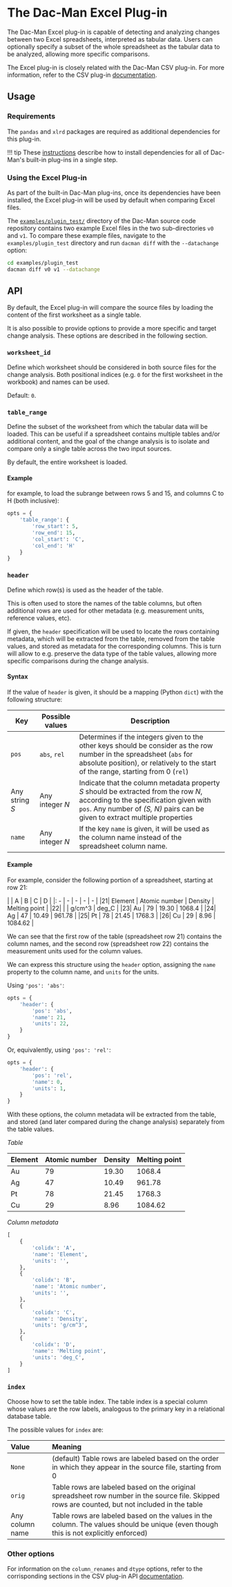 # The Dac-Man Excel Plug-in

The Dac-Man Excel plug-in is capable of detecting and analyzing changes between two Excel spreadsheets,
interpreted as tabular data.
Users can optionally specify a subset of the whole spreadsheet as the tabular data to be analyzed,
allowing more specific comparisons.

The Excel plug-in is closely related with the Dac-Man CSV plug-in.
For more information, refer to the CSV plug-in [documentation](../csv/).

## Usage

### Requirements

The `pandas` and `xlrd` packages are required as additional dependencies for this plug-in.

!!! tip
    These [instructions](../../install/dependencies) describe how to install dependencies for all of Dac-Man's built-in plug-ins in a single step.

### Using the Excel Plug-in

As part of the built-in Dac-Man plug-ins, once its dependencies have been installed,
the Excel plug-in will be used by default when comparing Excel files.

The [`examples/plugin_test/`](https://github.com/deduce-dev/dac-man/blob/master/examples/plugin_test/) directory of the Dac-Man source code repository
contains two example Excel files in the two sub-directories `v0` and `v1`.
To compare these example files, navigate to the `examples/plugin_test` directory
and run `dacman diff` with the `--datachange` option:

```sh
cd examples/plugin_test
dacman diff v0 v1 --datachange
```

## API

By default, the Excel plug-in will compare the source files by loading the content of the first worksheet as a single table.

It is also possible to provide options to provide a more specific and target change analysis.
These options are described in the following section.

### `worksheet_id`

Define which worksheet should be considered in both source files for the change analysis.
Both positional indices (e.g. `0` for the first worksheet in the workbook) and names can be used.

Default: `0`.

### `table_range`

Define the subset of the worksheet from which the tabular data will be loaded.
This can be useful if a spreadsheet contains multiple tables and/or additional content,
and the goal of the change analysis is to isolate and compare only a single table across the two input sources.

By default, the entire worksheet is loaded.

#### Example

for example, to load the subrange between rows 5 and 15, and columns C to H (both inclusive):

```py
opts = {
    'table_range': {
        'row_start': 5,
        'row_end': 15,
        'col_start': 'C',
        'col_end': 'H'
    }
}
```

### `header`

Define which row(s) is used as the header of the table.

This is often used to store the names of the table columns,
but often additional rows are used for other metadata (e.g. measurement units, reference values, etc).

If given, the `header` specification will be used to locate the rows containing metadata,
which will be extracted from the table,
removed from the table values, and stored as metadata for the corresponding columns.
This is turn will allow to e.g. preserve the data type of the table values,
allowing more specific comparisons during the change analysis.

#### Syntax

If the value of `header` is given, it should be a mapping (Python `dict`) with the following structure:

| Key | Possible values | Description |
| - | - | - |
| `pos` | `abs`, `rel` | Determines if the integers given to the other keys should be consider as the row number in the spreadsheet (`abs` for absolute position), or relatively to the start of the range, starting from 0 (`rel`) |
| Any string *S* | Any integer *N* | Indicate that the column metadata property *S* should be extracted from the row *N*, according to the specification given with `pos`. Any number of *(S, N)* pairs can be given to extract multiple properties |
| `name` | Any integer *N* | If the key `name` is given, it will be used as the column name instead of the spreadsheet column name. |

#### Example

For example, consider the following portion of a spreadsheet, starting at row 21:

| | A | B | C | D |
|: - | - | - | - | - |
|21| Element | Atomic number | Density | Melting point |
|22| | | g/cm^3 | deg_C |
|23| Au | 79 | 19.30 | 1068.4 |
|24| Ag | 47 | 10.49 | 961.78 |
|25| Pt | 78 | 21.45 | 1768.3 |
|26| Cu | 29 | 8.96 | 1084.62 |

We can see that the first row of the table (spreadsheet row 21) contains the column names,
and the second row (spreadsheet row 22) contains the measurement units used for the column values.

We can express this structure using the `header` option,
assigning the `name` property to the column name, and `units` for the units.

Using `'pos': 'abs'`:

```py
opts = {
    'header': {
        'pos': 'abs',
        'name': 21,
        'units': 22,
    }
}
```

Or, equivalently, using `'pos': 'rel'`:

```py
opts = {
    'header': {
        'pos': 'rel',
        'name': 0,
        'units': 1,
    }
}
```

With these options, the column metadata will be extracted from the table, and stored (and later compared during the change analysis) separately from the table values.

*Table*

| Element | Atomic number | Density | Melting point |
| - | - | - | - |
| Au | 79 | 19.30 | 1068.4 |
| Ag | 47 | 10.49 | 961.78 |
| Pt | 78 | 21.45 | 1768.3 |
| Cu | 29 | 8.96 | 1084.62 |

*Column metadata*

```py
[
    {
        'colidx': 'A',
        'name': 'Element',
        'units': '',
    },
    {
        'colidx': 'B',
        'name': 'Atomic number',
        'units': '',
    },
    {
        'colidx': 'C',
        'name': 'Density',
        'units': 'g/cm^3',
    },
    {
        'colidx': 'D',
        'name': 'Melting point',
        'units': 'deg_C',
    }
]
```

### `index`

Choose how to set the table index.
The table index is a special column whose values are the row labels,
analogous to the primary key in a relational database table.

The possible values for `index` are:

| Value | Meaning |
|:-|:-|
| `None` | (default) Table rows are labeled based on the order in which they appear in the source file, starting from 0 |
| `orig` | Table rows are labeled based on the original spreadsheet row number in the source file. Skipped rows are counted, but not included in the table |
| Any column name | Table rows are labeled based on the values in the column. The values should be unique (even though this is not explicitly enforced) |

### Other options

For information on the `column_renames` and `dtype` options, refer to the corrisponding sections in the CSV plug-in API [documentation](../csv/api/#column_renames).
